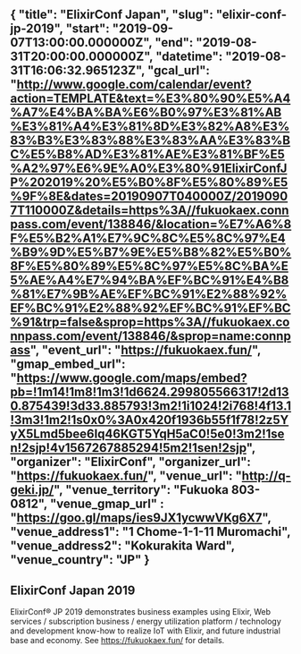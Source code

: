 {
  "title": "ElixirConf Japan",
  "slug": "elixir-conf-jp-2019",
  "start": "2019-09-07T13:00:00.000000Z",
  "end": "2019-08-31T20:00:00.000000Z",
  "datetime": "2019-08-31T16:06:32.965123Z",
  "gcal_url": "http://www.google.com/calendar/event?action=TEMPLATE&text=%E3%80%90%E5%A4%A7%E4%BA%BA%E6%B0%97%E3%81%AB%E3%81%A4%E3%81%8D%E3%82%A8%E3%83%B3%E3%83%88%E3%83%AA%E3%83%BC%E5%B8%AD%E3%81%AE%E3%81%BF%E5%A2%97%E6%9E%A0%E3%80%91ElixirConfJP%202019%20%E5%B0%8F%E5%80%89%E5%9F%8E&dates=20190907T040000Z/20190907T110000Z&details=https%3A//fukuokaex.connpass.com/event/138846/&location=%E7%A6%8F%E5%B2%A1%E7%9C%8C%E5%8C%97%E4%B9%9D%E5%B7%9E%E5%B8%82%E5%B0%8F%E5%80%89%E5%8C%97%E5%8C%BA%E5%AE%A4%E7%94%BA%EF%BC%91%E4%B8%81%E7%9B%AE%EF%BC%91%E2%88%92%EF%BC%91%E2%88%92%EF%BC%91%EF%BC%91&trp=false&sprop=https%3A//fukuokaex.connpass.com/event/138846/&sprop=name:connpass",
  "event_url": "https://fukuokaex.fun/",
  "gmap_embed_url": "https://www.google.com/maps/embed?pb=!1m14!1m8!1m3!1d6624.299805566317!2d130.875439!3d33.885793!3m2!1i1024!2i768!4f13.1!3m3!1m2!1s0x0%3A0x420f1936b55f1f78!2z5YyX5Lmd5bee6Iq46KGT5YqH5aC0!5e0!3m2!1sen!2sjp!4v1567267885294!5m2!1sen!2sjp",
  "organizer": "ElixirConf",
  "organizer_url": "https://fukuokaex.fun/",
  "venue_url": "http://q-geki.jp/",
  "venue_territory": "Fukuoka 803-0812",
  "venue_gmap_url" : "https://goo.gl/maps/ies9JX1ycwwVKg6X7", 
  "venue_address1": "1 Chome-1-1-11 Muromachi",
  "venue_address2": "Kokurakita Ward",
  "venue_country":  "JP"
}
---
ElixirConf Japan 2019
---
ElixirConf® JP 2019 demonstrates business examples using Elixir, Web services / subscription business / energy utilization platform / technology and development know-how to realize IoT with Elixir, and future industrial base and economy. See https://fukuokaex.fun/ for details.
